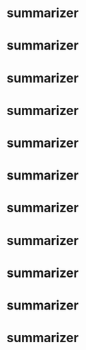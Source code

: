 # summarizer
# summarizer
# summarizer
# summarizer
# summarizer
# summarizer
# summarizer
# summarizer
# summarizer
# summarizer
# summarizer
